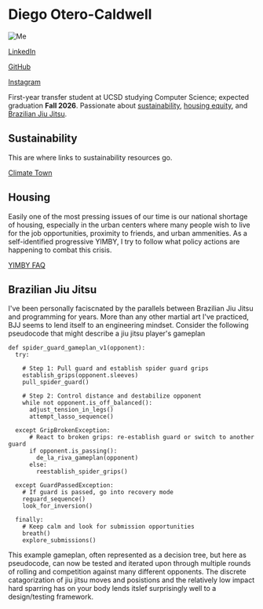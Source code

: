 # Diego Otero-Caldwell

![Me](IMG_3687-Small.HEIC)

[LinkedIn](https://www.linkedin.com/in/diego-otero-caldwell)

[GitHub](https://github.com/DOteroCaldwell)

[Instagram](https://www.instagram.com/jitsplits)


First-year transfer student at UCSD studying Computer Science; expected graduation **Fall 2026**. Passionate about [sustainability](#sustainability), [housing equity](#housing), and [Brazilian Jiu Jitsu](#brazilian-Jiu-Jitsu).

## Sustainability
This are where links to sustainability resources go.

[Climate Town](https://www.youtube.com/watch?v=PJnJ8mK3Q3g)

## Housing
Easily one of the most pressing issues of our time is our national shortage of housing, especially in the urban centers where many people wish to live for the job opportunities, proximity to friends, and urban ammenities. As a self-identified progressive YIMBY, I try to follow what policy actions are happening to combat this crisis.

[YIMBY FAQ](housing_faq.md)

## Brazilian Jiu Jitsu

I've been personally faciscnated by the parallels between Brazilian Jiu Jitsu and programming for years. More than any other martial art I've practiced, BJJ seems to lend itself to an engineering mindset. Consider the following pseudocode that might describe a jiu jitsu player's gameplan 

```
def spider_guard_gameplan_v1(opponent):
  try:

    # Step 1: Pull guard and establish spider guard grips
    establish_grips(opponent.sleeves)
    pull_spider_guard()

    # Step 2: Control distance and destabilize opponent
    while not opponent.is_off_balanced():
      adjust_tension_in_legs()
      attempt_lasso_sequence()

  except GripBrokenException:
      # React to broken grips: re-establish guard or switch to another guard
      if opponent.is_passing():
        de_la_riva_gameplan(opponent)
      else:
        reestablish_spider_grips()

  except GuardPassedException:
    # If guard is passed, go into recovery mode
    reguard_sequence()
    look_for_inversion()

  finally:
    # Keep calm and look for submission opportunities
    breath()
    explore_submissions()

```

This example gameplan, often represented as a decision tree, but here as pseudocode, can now be tested and iterated upon through multiple rounds of rolling and competition against many different opponents. The discrete catagorization of jiu jitsu moves and posistions and the relatively low impact hard sparring has on your body lends itslef surprisingly well to a design/testing framework.